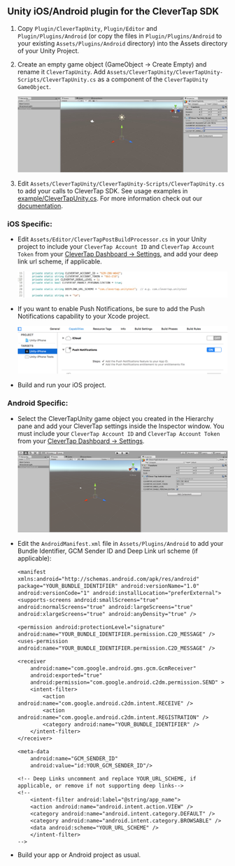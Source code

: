 ## Unity iOS/Android plugin for the CleverTap SDK

1. Copy `Plugin/CleverTapUnity`, `Plugin/Editor` and `Plugin/Plugins/Android` (or copy the files in `Plugin/Plugins/Android` to your existing `Assets/Plugins/Android` directory) into the Assets directory of your Unity Project.

2. Create an empty game object (GameObject -> Create Empty) and rename it `CleverTapUnity`. Add `Assets/CleverTapUnity/CleverTapUnity-Scripts/CleverTapUnity.cs` as a component of the `CleverTapUnity GameObject`.
    
    ![alt text](example/images/unity_gameobj.jpg  "unity game object")

3. Edit `Assets/CleverTapUnity/CleverTapUnity-Scripts/CleverTapUnity.cs` to add your calls to CleverTap SDK.  See usage examples in [example/CleverTapUnity.cs](example/CleverTapUnity.cs).  For more information check out our [documentation](http://support.clevertap.com "CleverTap Technical Documentation").

### iOS Specific:
- Edit `Assets/Editor/CleverTapPostBuildProcessor.cs` in your Unity project to include your `CleverTap Account ID` and `CleverTap Account Token` from your [CleverTap Dashboard -> Settings](https://dashboard.clevertap.com/x/settings.html), and add your deep link url scheme, if applicable.

    ![alt text](example/images/ct_settings_ios.jpg  "example CleverTap settings")

- If you want to enable Push Notifications, be sure to add the Push Notifications capability to your Xcode project.  

    ![alt text](example/images/push_entitle.jpg  "push notifications capability")

- Build and run your iOS project.

### Android Specific:
- Select the CleverTapUnity game object you created in the Hierarchy pane and add your CleverTap settings inside the Inspector window. You must include your `CleverTap Account ID` and `CleverTap Account Token` from your [CleverTap Dashboard -> Settings](https://dashboard.clevertap.com/x/settings.html).

    ![alt text](example/images/ct_settings_android.jpg  "example CleverTap settings")

- Edit the `AndroidManifest.xml` file in `Assets/Plugins/Android` to add your Bundle Identifier, GCM Sender ID and Deep Link url scheme (if applicable): 

    ```
    <manifest xmlns:android="http://schemas.android.com/apk/res/android" package="YOUR_BUNDLE_IDENTIFIER" android:versionName="1.0" android:versionCode="1" android:installLocation="preferExternal"> <supports-screens android:smallScreens="true" android:normalScreens="true" android:largeScreens="true" android:xlargeScreens="true" android:anyDensity="true" />
    ```  

    ```
    <permission android:protectionLevel="signature" android:name="YOUR_BUNDLE_IDENTIFIER.permission.C2D_MESSAGE" />
    <uses-permission android:name="YOUR_BUNDLE_IDENTIFIER.permission.C2D_MESSAGE" />
    ```  

    ```
    <receiver
        android:name="com.google.android.gms.gcm.GcmReceiver"
        android:exported="true"
        android:permission="com.google.android.c2dm.permission.SEND" >
        <intent-filter>
            <action android:name="com.google.android.c2dm.intent.RECEIVE" />
            <action android:name="com.google.android.c2dm.intent.REGISTRATION" />
            <category android:name="YOUR_BUNDLE_IDENTIFIER" />
        </intent-filter>
    </receiver>

    ```

    ```
    <meta-data
        android:name="GCM_SENDER_ID"
        android:value="id:YOUR_GCM_SENDER_ID"/>
    ```

    ```
    <!-- Deep Links uncomment and replace YOUR_URL_SCHEME, if applicable, or remove if not supporting deep links-->
    <!--
        <intent-filter android:label="@string/app_name">
        <action android:name="android.intent.action.VIEW" />
        <category android:name="android.intent.category.DEFAULT" />
        <category android:name="android.intent.category.BROWSABLE" />
        <data android:scheme="YOUR_URL_SCHEME" />
        </intent-filter>
    -->  
    ```

- Build your app or Android project as usual.
